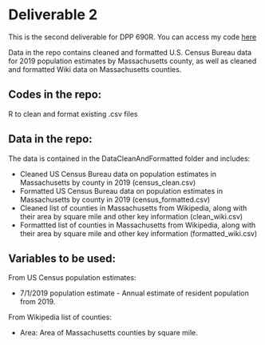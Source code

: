# Deliverable 2
This is the second deliverable for DPP 690R.
You can access my code [here](https://data-pre-processing.github.io/Deliverable2/)

Data in the repo contains cleaned and formatted U.S. Census Bureau data for 2019 population estimates by Massachusetts county, as well as cleaned and formatted Wiki data on Massachusetts counties.

## Codes in the repo:
R to clean and format existing .csv files

## Data in the repo:
The data is contained in the DataCleanAndFormatted folder and includes:
* Cleaned US Census Bureau data on population estimates in Massachusetts by county in 2019 (census_clean.csv)
* Formatted US Census Bureau data on population estimates in Massachusetts by county in 2019 (census_formatted.csv)
* Cleaned list of counties in Massachusetts from Wikipedia, along with their area by square mile and other key information (clean_wiki.csv)
* Formattted list of counties in Massachusetts from Wikipedia, along with their area by square mile and other key information (formatted_wiki.csv)

## Variables to be used:
From US Census population estimates:
* 7/1/2019 population estimate - Annual estimate of resident population from 2019.

From Wikipedia list of counties: 
* Area: Area of Massachusetts counties by square mile.

